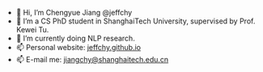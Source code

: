 - 👋 Hi, I’m Chengyue Jiang @jeffchy
- 👀 I’m a CS PhD student in ShanghaiTech University, supervised by Prof. Kewei Tu.
- 🌱 I’m currently doing NLP research.
- 📫 Personal website: [jeffchy.github.io](jeffchy.github.io)
- 📫 E-mail me: jiangchy@shanghaitech.edu.cn

<!---
jeffchy/jeffchy is a ✨ special ✨ repository because its `README.md` (this file) appears on your GitHub profile.
You can click the Preview link to take a look at your changes.
--->
